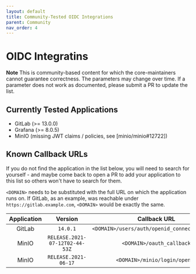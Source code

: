 ```yaml
---
layout: default
title: Community-Tested OIDC Integrations
parent: Community
nav_order: 4
---
```


# OIDC Integratins

**Note** This is community-based content for which the core-maintainers cannot guarantee correctness. The parameters may change over time. If a parameter does not work as documented, please submit a PR to update the list.

## Currently Tested Applications

- GitLab (>= 13.0.0)
- Grafana (>= 8.0.5)
- MinIO (missing JWT claims / policies, see [minio/minio#12722])

[minio/minio#11398]: https://github.com/minio/minio/issues/11398

## Known Callback URLs

If you do not find the application in the list below, you will need to search for yourself - and maybe come back to open a PR to add your application to this list so others won't have to search for them.

`<DOMAIN>` needs to be substituted with the full URL on which the application runs on. If GitLab, as an example, was reachable under `https://gitlab.example.com`, `<DOMAIN>` would be exactly the same.

| Application | Version                        | Callback URL                                             |
| :---------: | :----------------------------: | :------------------------------------------------------: |
| GitLab      | `14.0.1`                       | `<DOMAIN>/users/auth/openid_connect/callback`            |
| MinIO       | `RELEASE.2021-07-12T02-44-53Z` | `<DOMAIN>/oauth_callback`                                |
| MinIO       | `RELEASE.2021-06-17`           | `<DOMAIN>/minio/login/openid`                            |

